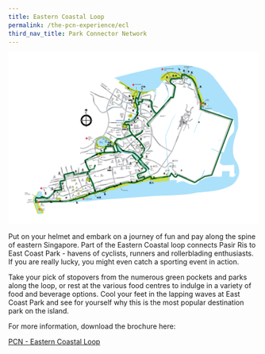 ```yaml
---
title: Eastern Coastal Loop
permalink: /the-pcn-experience/ecl
third_nav_title: Park Connector Network
---
```


![Alt text for image on Isomer site](/images/Eastern%20Coastal%20Loop.png)

Put on your helmet and embark on a journey of fun and pay along the spine of eastern Singapore. Part of the Eastern Coastal loop connects Pasir Ris to East Coast Park - havens of cyclists, runners and rollerblading enthusiasts. If you are really lucky, you might even catch a sporting event in action.

Take your pick of stopovers from the numerous green pockets and parks along the loop, or rest at the various food centres to indulge in a variety of food and beverage options. Cool your feet in the lapping waves at East Coast Park and see for yourself why this is the most popular destination park on the island.


For more information, download the brochure here:

[PCN - Eastern Coastal Loop](/files/ECL%20Brochure%20Map.pdf)